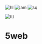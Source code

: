 
![hl](https://user-images.githubusercontent.com/120178755/209973217-77b52dcc-d724-4ca9-8223-f256b89aa14e.png)
![iam](https://user-images.githubusercontent.com/120178755/209973229-06f63aa9-b85f-40bc-949b-684d3708cc50.png)
![sq](https://user-images.githubusercontent.com/120178755/209973252-9b766ee4-a9b0-407e-815e-9f4a044bf149.png)

![ttt](https://user-images.githubusercontent.com/120178755/209973283-ff3a66b1-5d56-4020-9159-4dc5b15f02ff.png)
# 5web
